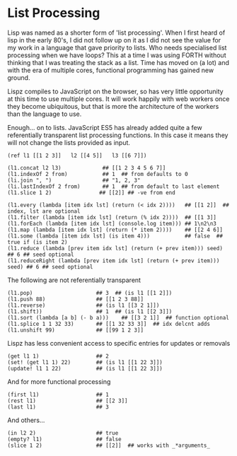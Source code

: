 # List Processing

Lisp was named as a shorter form of 'list processing'. When I first heard of lisp in the early 80's, I did not follow up on it as I did not see the value for my work in a language that gave priority to lists. Who needs specialised list processing when we have loops? This at a time I was using FORTH without thinking that I was treating the stack as a list. Time has moved on (a lot) and with the era of multiple cores, functional programming has gained new ground.

Lispz compiles to JavaScript on the browser, so has very little opportunity at this time to use multiple cores. It will work happily with web workers once they become ubiquitous, but that is more the architecture of the workers than the language to use.

Enough... on to lists. JavaScript ES5 has already added quite a few referentially transparent list processing functions. In this case it means they will not change the lists provided as input.

    (ref l1 [[1 2 3]]   l2 [[4 5]]   l3 [[6 7]])

    (l1.concat l2 l3)             ## [[1 2 3 4 5 6 7]]
    (l1.indexOf 2 from)           ## 1  ## from defaults to 0
    (li.join ", ")                ## "1, 2, 3"
    (li.lastIndexOf 2 from)       ## 1  ## from default to last element
    (l1.slice 1 2)               ## [[2]] ## -ve from end

    (l1.every (lambda [item idx lst] (return (< idx 2))))   ## [[1 2]]  ## index, lst are optional
    (l1.filter (lambda [item idx lst] (return (% idx 2))))  ## [[1 3]]
    (l1.forEach (lambda [item idx lst] (console.log item))) ## 1\n2\n3
    (l1.map (lambda [item idx lst] (return (* item 2))))    ## [[2 4 6]]
    (l1.some (lambda [item idx lst] (is item 4)))           ## false  ## true if (is item 2)
    (l1.reduce (lambda [prev item idx lst] (return (+ prev item))) seed) ## 6 ## seed optional
    (l1.reduceRight (lambda [prev item idx lst] (return (+ prev item))) seed) ## 6 ## seed optional

The following are not referentially transparent

    (l1.pop)                    ## 3  ## (is l1 [[1 2]])
    (l1.push 88)                ## [[1 2 3 88]]
    (l1.reverse)                ## (is l1 [[3 2 1]])
    (l1.shift))                 ## 1  ## (is l1 [[2 3]])
    (l1.sort (lambda [a b] (- b a)))    ## [[3 2 1]]  ## function optional
    (l1.splice 1 1 32 33)       ## [[1 32 33 3]]  ## idx delcnt adds
    (l1.unshift 99)             ## [[99 1 2 3]]

Lispz has less convenient access to specific entries for updates or removals

    (get l1 1)                  ## 2
    (set! (get l1 1) 22)        ## (is l1 [[1 22 3]])
    (update! l1 1 22)           ## (is l1 [[1 22 3]])

And for more functional processing

    (first l1)                  ## 1
    (rest l1)                   ## [[2 3]]
    (last l1)                   ## 3

And others...

    (in l2 2)                   ## true
    (empty? l1)                 ## false
    (slice 1 2)                 ## [[2]]  ## works with _*arguments_
